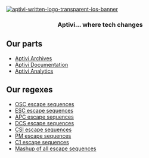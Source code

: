 [![aptivi-written-logo-transparent-ios-banner](https://rawcdn.githack.com/Aptivi/.github/9f9688830c72ac6307a2f88e9c893861e62233f6/assets/aptivi-written-logo-transparent-ios-banner.png)](https://aptivi.github.io)

<div align = center>

<h3>Aptivi... where tech changes</h3>

<div align = left>

## Our parts

* [Aptivi Archives](https://github.com/Aptivi-Archives)
* [Aptivi Documentation](https://github.com/Aptivi-Docs)
* [Aptivi Analytics](https://github.com/Aptivi-Analytics)

## Our regexes

* [OSC escape sequences](https://regexr.com/6qspk)
* [ESC escape sequences](https://regexr.com/6qsve)
* [APC escape sequences](https://regexr.com/6qsrd)
* [DCS escape sequences](https://regexr.com/6qsrm)
* [CSI escape sequences](https://regexr.com/6qstf)
* [PM escape sequences](https://regexr.com/6qsto)
* [C1 escape sequences](https://regexr.com/6qsua)
* [Mashup of all escape sequences](https://regexr.com/6qsvb)
